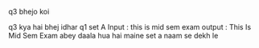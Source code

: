 q3 bhejo koi

q3 kya hai
bhej idhar
q1 set A
Input : this is mid sem exam
output : This Is Mid Sem Exam
abey daala hua hai maine set a naam se dekh le
